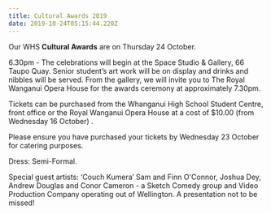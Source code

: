 ```yaml
---
title: Cultural Awards 2019
date: 2019-10-24T05:15:44.220Z
---
```

Our WHS **Cultural Awards** are on Thursday 24 October.

6.30pm - The celebrations will begin at the Space Studio & Gallery, 66 Taupo Quay. Senior student’s art work will be on display and drinks and nibbles will be served. From the gallery, we will invite you to The Royal Wanganui Opera House for the awards ceremony at approximately 7.30pm. 

Tickets can be purchased from the Whanganui High School Student Centre, front office or the Royal Wanganui Opera House at a cost of $10.00 (from Wednesday 16 October).

Please ensure you have purchased your tickets by Wednesday 23 October for catering purposes. 

Dress: Semi-Formal.

Special guest artists: ‘Couch Kumera’ Sam and Finn O'Connor, Joshua Dey, Andrew Douglas and Conor Cameron - a Sketch Comedy group and Video Production Company operating out of Wellington. A presentation not to be missed!



